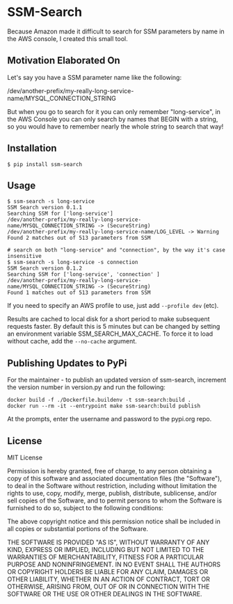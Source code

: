 # SSM-Search

Because Amazon made it difficult to search for SSM parameters by name in the AWS console, I created this small tool.

## Motivation Elaborated On

Let's say you have a SSM parameter name like the following:

/dev/another-prefix/my-really-long-service-name/MYSQL_CONNECTION_STRING

But when you go to search for it you can only remember "long-service", in the AWS Console you can only search by names that BEGIN with a string, so you would have to remember nearly the whole string to search that way!

## Installation

```shell
$ pip install ssm-search
```

## Usage

```shell
$ ssm-search -s long-service
SSM Search version 0.1.1
Searching SSM for ['long-service']
/dev/another-prefix/my-really-long-service-name/MYSQL_CONNECTION_STRING -> (SecureString)
/dev/another-prefix/my-really-long-service-name/LOG_LEVEL -> Warning
Found 2 matches out of 513 parameters from SSM

# search on both "long-service" and "connection", by the way it's case insensitive
$ ssm-search -s long-service -s connection
SSM Search version 0.1.2
Searching SSM for ['long-service', 'connection' ]
/dev/another-prefix/my-really-long-service-name/MYSQL_CONNECTION_STRING -> (SecureString)
Found 1 matches out of 513 parameters from SSM
```

If you need to specify an AWS profile to use, just add `--profile dev` (etc).

Results are cached to local disk for a short period to make subsequent requests faster.  By default this is 5 minutes but can be changed by setting an environment variable SSM_SEARCH_MAX_CACHE.  To force it to load without cache, add the `--no-cache` argument.

## Publishing Updates to PyPi

For the maintainer - to publish an updated version of ssm-search, increment the version number in version.py and run the following:

```shell
docker build -f ./Dockerfile.buildenv -t ssm-search:build .
docker run --rm -it --entrypoint make ssm-search:build publish
```

At the prompts, enter the username and password to the pypi.org repo.

## License

MIT License

Permission is hereby granted, free of charge, to any person obtaining a copy
of this software and associated documentation files (the "Software"), to deal
in the Software without restriction, including without limitation the rights
to use, copy, modify, merge, publish, distribute, sublicense, and/or sell
copies of the Software, and to permit persons to whom the Software is
furnished to do so, subject to the following conditions:

The above copyright notice and this permission notice shall be included in all
copies or substantial portions of the Software.

THE SOFTWARE IS PROVIDED "AS IS", WITHOUT WARRANTY OF ANY KIND, EXPRESS OR
IMPLIED, INCLUDING BUT NOT LIMITED TO THE WARRANTIES OF MERCHANTABILITY,
FITNESS FOR A PARTICULAR PURPOSE AND NONINFRINGEMENT. IN NO EVENT SHALL THE
AUTHORS OR COPYRIGHT HOLDERS BE LIABLE FOR ANY CLAIM, DAMAGES OR OTHER
LIABILITY, WHETHER IN AN ACTION OF CONTRACT, TORT OR OTHERWISE, ARISING FROM,
OUT OF OR IN CONNECTION WITH THE SOFTWARE OR THE USE OR OTHER DEALINGS IN THE
SOFTWARE.
